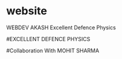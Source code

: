 # website
WEBDEV AKASH Excellent Defence Physics

#EXCELLENT DEFENCE PHYSICS

#Collaboration With MOHIT SHARMA
